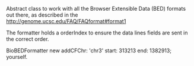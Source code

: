 Abstract class to work with all the Browser Extensible Data (BED) formats out there, as described in the http://genome.ucsc.edu/FAQ/FAQformat#format1

The formatter holds a orderIndex to ensure the data lines fields are sent in the correct order.

BioBEDFormatter new
	addCFChr:  'chr3' start: 313213  end: 1382913;
	yourself.

	